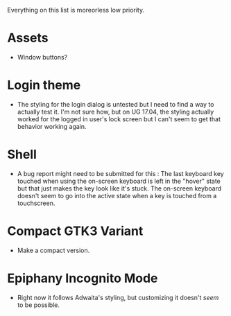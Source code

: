 Everything on this list is moreorless low priority.

# Assets
- Window buttons?

# Login theme
- The styling for the login dialog is untested but I need to find a way to actually test it. I'm not sure how, but on UG 17.04, the styling actually worked for the logged in user's lock screen but I can't seem to get that behavior working again.

# Shell
- A bug report might need to be submitted for this : The last keyboard key touched when using the on-screen keyboard is left in the "hover" state but that just makes the key look like it's stuck. The on-screen keyboard doesn't seem to go into the active state when a key is touched from a touchscreen.

# Compact GTK3 Variant
- Make a compact version.

# Epiphany Incognito Mode
- Right now it follows Adwaita's styling, but customizing it doesn't _seem_ to be possible.
